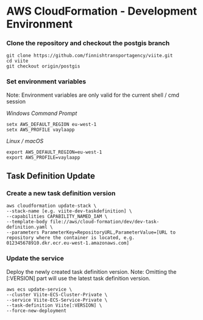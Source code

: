 # AWS CloudFormation - Development Environment

### Clone the repository and checkout the postgis branch

```
git clone https://github.com/finnishtransportagency/viite.git
cd viite
git checkout origin/postgis
```
### Set environment variables
Note: Environment variables are only valid for the current shell / cmd session

*Windows Command Prompt*
```
setx AWS_DEFAULT_REGION eu-west-1
setx AWS_PROFILE vaylaapp
```

*Linux / macOS*
```
export AWS_DEFAULT_REGION=eu-west-1
export AWS_PROFILE=vaylaapp
```

## Task Definition Update

### Create a new task definition version

```
aws cloudformation update-stack \
--stack-name [e.g. viite-dev-taskdefinition] \
--capabilities CAPABILITY_NAMED_IAM \
--template-body file://aws/cloud-formation/dev/dev-task-definition.yaml \
--parameters ParameterKey=RepositoryURL,ParameterValue=[URL to repository where the container is located, e.g. 012345678910.dkr.ecr.eu-west-1.amazonaws.com]
```

### Update the service

Deploy the newly created task definition version. 
Note: Omitting the [:VERSION] part will use the latest task definition version.

```
aws ecs update-service \
--cluster Viite-ECS-Cluster-Private \
--service Viite-ECS-Service-Private \
--task-definition Viite[:VERSION] \
--force-new-deployment
```


